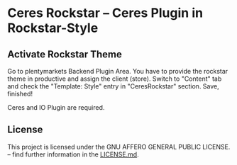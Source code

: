# Ceres Rockstar – Ceres Plugin in Rockstar-Style

<div class="container-toc"></div>

## Activate Rockstar Theme

Go to plentymarkets Backend Plugin Area. You have to provide the rockstar theme in productive and assign the client (store). Switch to "Content" tab and check the "Template: Style" entry in "CeresRockstar" section. Save, finished!

<div class="alert alert-info" role="alert">
    Ceres and IO Plugin are required.
</div>

## License

This project is licensed under the GNU AFFERO GENERAL PUBLIC LICENSE. – find further information in the [LICENSE.md](https://github.com/plentymarkets/plugin-ceres/blob/stable/LICENSE.md).
